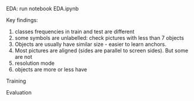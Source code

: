 EDA:
run notebook EDA.ipynb

Key findings:
1) classes frequencies in train and test are different
2) some symbols are unlabelled: check pictures with less than 7 objects
3) Objects are usually have similar size - easier to learn anchors.
4) Most pictures are aligned (sides are parallel to screen sides). But some are not
5) resolution mode 
6) objects are more or less have 

Training 

Evaluation